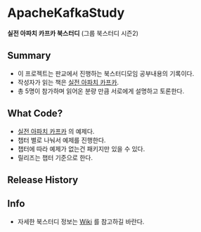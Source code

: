 # ApacheKafkaStudy
**실전 아파치 카프카 북스터디** (그룹 북스터디 시즌2)

## Summary

* 이 프로젝트는 판교에서 진행하는 북스터디모임 공부내용의 기록이다.
* 작성자가 읽는 책은 [실전 아파치 카프카][book].
* 총 5명이 참가하며 읽어온 분량 만큼 서로에게 설명하고 토론한다.

## What Code?

* [실전 아파치 카프카][book] 의 예제다.
* 챕터 별로 나눠서 예제를 진행한다.
* 챕터에 따라 예제가 없는건 패키지만 있을 수 있다.
* 릴리즈는 챕터 기준으로 한다.

## Release History


## Info

* 자세한 북스터디 정보는 [Wiki][wiki] 를 참고하길 바란다.





[book]: http://www.yes24.com/Product/Goods/89233078
[wiki]: https://github.com/creaton60/ApacheKafkaStudy/wiki/BookStudy-Wiki
